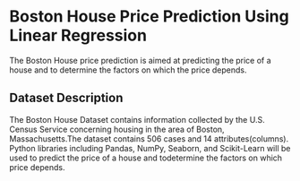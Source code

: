 # Boston House Price Prediction Using Linear Regression
The Boston House price prediction is aimed at predicting the price of a house and to determine the factors on which the price depends.

## Dataset Description
The Boston House Dataset contains information collected by the U.S. Census Service concerning housing in the area of Boston, Massachusetts.The dataset contains 506 cases and 14 attributes(columns). Python libraries including Pandas, NumPy, Seaborn, and Scikit-Learn will be used to predict the price of a house and todetermine the factors on which price depends.
